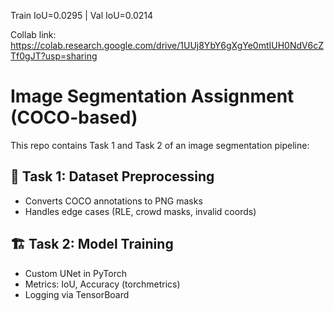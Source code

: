 Train IoU=0.0295 | Val IoU=0.0214

Collab link: https://colab.research.google.com/drive/1UUj8YbY6gXgYe0mtIUH0NdV6cZTf0gJT?usp=sharing

# Image Segmentation Assignment (COCO-based)

This repo contains Task 1 and Task 2 of an image segmentation pipeline:

## 🔧 Task 1: Dataset Preprocessing
- Converts COCO annotations to PNG masks
- Handles edge cases (RLE, crowd masks, invalid coords)


## 🏗️ Task 2: Model Training
- Custom UNet in PyTorch
- Metrics: IoU, Accuracy (torchmetrics)
- Logging via TensorBoard

